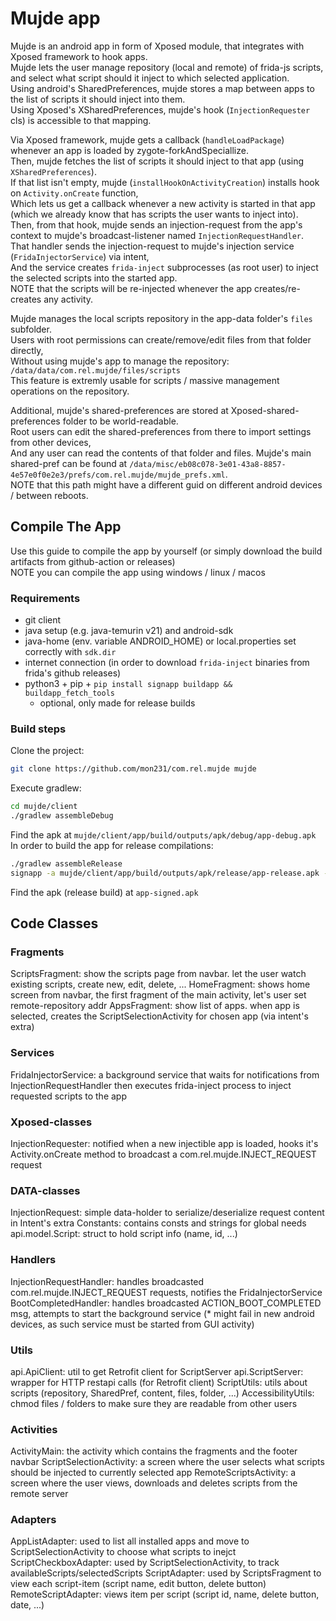 # Mujde app
Mujde is an android app in form of Xposed module, that integrates with Xposed framework to hook apps. <br />
Mujde lets the user manage repository (local and remote) of frida-js scripts, and select what script should it inject to which selected application. <br />
Using android's SharedPreferences, mujde stores a map between apps to the list of scripts it should inject into them. <br />
Using Xposed's XSharedPreferences, mujde's hook (`InjectionRequester` cls) is accessible to that mapping.

Via Xposed framework, mujde gets a callback (`handleLoadPackage`) whenever an app is loaded by zygote-forkAndSpeciallize. <br />
Then, mujde fetches the list of scripts it should inject to that app (using `XSharedPreferences`). <br />
If that list isn't empty, mujde (`installHookOnActivityCreation`) installs hook on `Activity.onCreate` function, <br />
Which lets us get a callback whenever a new activity is started in that app (which we already know that has scripts the user wants to inject into). <br />
Then, from that hook, mujde sends an injection-request from the app's context to mujde's broadcast-listener named `InjectionRequestHandler`. <br />
That handler sends the injection-request to mujde's injection service (`FridaInjectorService`) via intent, <br />
And the service creates `frida-inject` subprocesses (as root user) to inject the selected scripts into the started app. <br />
NOTE that the scripts will be re-injected whenever the app creates/re-creates any activity.

Mujde manages the local scripts repository in the app-data folder's `files` subfolder. <br />
Users with root permissions can create/remove/edit files from that folder directly, <br />
Without using mujde's app to manage the repository: `/data/data/com.rel.mujde/files/scripts` <br />
This feature is extremly usable for scripts / massive management operations on the repository.

Additional, mujde's shared-preferences are stored at Xposed-shared-preferences folder to be world-readable. <br />
Root users can edit the shared-preferences from there to import settings from other devices, <br />
And any user can read the contents of that folder and files. Mujde's main shared-pref can be found at `/data/misc/eb08c078-3e01-43a8-8857-4e57e0f0e2e3/prefs/com.rel.mujde/mujde_prefs.xml`. <br />
NOTE that this path might have a different guid on different android devices / between reboots.

## Compile The App
Use this guide to compile the app by yourself (or simply download the build artifacts from github-action or releases) <br />
NOTE you can compile the app using windows / linux / macos

### Requirements
- git client
- java setup (e.g. java-temurin v21) and android-sdk
- java-home (env. variable ANDROID_HOME) or local.properties set correctly with `sdk.dir`
- internet connection (in order to download `frida-inject` binaries from frida's github releases)
- python3 + pip + `pip install signapp buildapp && buildapp_fetch_tools`
    * optional, only made for release builds

### Build steps
Clone the project:
```bash
git clone https://github.com/mon231/com.rel.mujde mujde
```

Execute gradlew:
```bash
cd mujde/client
./gradlew assembleDebug
```

Find the apk at `mujde/client/app/build/outputs/apk/debug/app-debug.apk`
In order to build the app for release compilations:
```bash
./gradlew assembleRelease
signapp -a mujde/client/app/build/outputs/apk/release/app-release.apk -o app-signed.apk
```

Find the apk (release build) at `app-signed.apk`

## Code Classes

### Fragments
ScriptsFragment: show the scripts page from navbar. let the user watch existing scripts, create new, edit, delete, ...
HomeFragment: shows home screen from navbar, the first fragment of the main activity, let's user set remote-repository addr
AppsFragment: show list of apps. when app is selected, creates the ScriptSelectionActivity for chosen app (via intent's extra)

### Services
FridaInjectorService: a background service that waits for notifications from InjectionRequestHandler then executes frida-inject process to inject requested scripts to the app

### Xposed-classes
InjectionRequester: notified when a new injectible app is loaded, hooks it's Activity.onCreate method to broadcast a com.rel.mujde.INJECT_REQUEST request

### DATA-classes
InjectionRequest: simple data-holder to serialize/deserialize request content in Intent's extra
Constants: contains consts and strings for global needs
api.model.Script: struct to hold script info (name, id, ...)

### Handlers
InjectionRequestHandler: handles broadcasted com.rel.mujde.INJECT_REQUEST requests, notifies the FridaInjectorService
BootCompletedHandler: handles broadcasted ACTION_BOOT_COMPLETED msg, attempts to start the background service (* might fail in new android devices, as such service must be started from GUI activity)

### Utils
api.ApiClient: util to get Retrofit client for ScriptServer
api.ScriptServer: wrapper for HTTP restapi calls (for Retrofit client)
ScriptUtils: utils about scripts (repository, SharedPref, content, files, folder, ...)
AccessibilityUtils: chmod files / folders to make sure they are readable from other users

### Activities
ActivityMain: the activity which contains the fragments and the footer navbar
ScriptSelectionActivity: a screen where the user selects what scripts should be injected to currently selected app
RemoteScriptsActivity: a screen where the user views, downloads and deletes scripts from the remote server

### Adapters
AppListAdapter: used to list all installed apps and move to ScriptSelectionActivity to choose what scripts to inejct
ScriptCheckboxAdapter: used by ScriptSelectionActivity, to track availableScripts/selectedScripts
ScriptAdapter: used by ScriptsFragment to view each script-item (script name, edit button, delete button)
RemoteScriptAdapter: views item per script (script id, name, delete button, date, ...)

